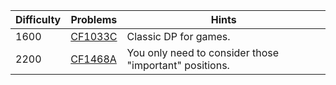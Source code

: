 | Difficulty | Problems | Hints |
| -------- | -------- | -------- |
| 1600 | [CF1033C](https://codeforces.com/problemset/problem/1033/C) | Classic DP for games. |
| 2200 | [CF1468A](https://codeforces.com/problemset/problem/1468/A) | You only need to consider those "important" positions. |